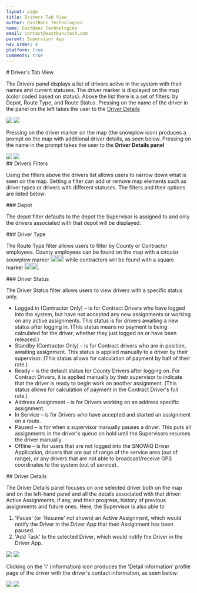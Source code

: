 ```yaml
---
layout: page
title: Drivers Tab View
author: EastBanc Technologies
name: EastBanc Technologies
email: contact@eastbanctech.com
parent: Supervisor App
nav_order: 4
platform: true
comments: true
---
```

<section id="Drivers-Tab-View" markdown="1">
# Driver's Tab View

The Drivers panel displays a list of drivers active in the system with their names and current statuses. The driver marker is displayed on the map (color coded based on status). Above the list there is a set of filters: by Depot, Route Type, and Route Status. Pressing on the name of the driver in the panel on the left takes the user to the [Driver Details](#Driver-Details)

<img src="images/supervisor/sa-drivers-tab-view/drivers-tab-android.png" class="android"/>
<img src="images/supervisor/sa-drivers-tab-view/drivers-tab-ios.png" class="ios"/>

Pressing on the driver marker on the map (the snowplow icon) produces a prompt on the map with additional driver details, as seen below. Pressing on the name in the prompt takes the user to the **Driver Details panel**

<img src="images/supervisor/sa-drivers-tab-view/drivers-tab1-android.png" class="android"/>
<img src="images/supervisor/sa-drivers-tab-view/drivers-tab1-ios.png" class="ios"/>

<section id="Drivers-Filters" markdown="1">
## Drivers Filters

Using the filters above the drivers list allows users to narrow down what is seen on the map. Setting a filter can add or remove map elements such as driver types or drivers with different statuses. The filters and their options are listed below:

<section id="Depot" markdown="1">
### Depot

The depot filter defaults to the depot the Supervisor is assigned to and only the drivers associated with that depot will be displayed. 
</section>

<section id="Driver-Type" markdown="1">
### Driver Type

The Route Type filter allows users to filter by County or Contractor employees. County employees can be found on the map with a circular snowplow marker <img src="images/supervisor/sa-drivers-tab-view/driver-logo-android.png" class="android" style="min-width:18px; width:18px; border:none;"/><img src="images/supervisor/sa-drivers-tab-view/driver-logo-ios.png" class="ios" style="min-width:18px; width:18px; border:none;"/> while contractors will be found with a square marker <img src="images/supervisor/sa-drivers-tab-view/driver-logo1-android.png" class="android" style="min-width:18px; width:18px; border:none;"/><img src="images/supervisor/sa-drivers-tab-view/driver-logo1-ios.png" class="ios" style="min-width:18px; width:18px; border:none;"/>.
</section>

<section id="Driver-Status" markdown="1">
### Driver Status

The Driver Status filter allows users to view drivers with a specific status only.

* Logged in (Contractor Only) –  is for Contract Drivers who have logged into the system, but have not accepted any new assignments or working on any active assignments. This status is for drivers awaiting a new status after logging in. (This status means no payment is being calculated for the driver, whether they just logged on or have been released.)
* Standby (Contractor Only) – is for Contract drivers who are in position, awaiting assignment. This status is applied manually to a driver by their supervisor. (This status allows for calculation of payment by half of their rate.)   
* Ready – is the default status for County Drivers after logging on. For Contract Drivers, it is applied manually by their supervisor to indicate that the driver is ready to begin work on another assignment. (This status allows for calculation of payment in the Contract Driver's full rate.)
* Address Assignment – is for Drivers working on an address specific assignment.
* In Service – is for Drivers who have accepted and started an assignment on a route.
* Paused  – is for when a supervisor manually pauses a driver. This puts all assignments in the driver's queue on hold until the Supervisors resumes the driver manually. 
* Offline  – is for users that are not logged into the SNOWiQ Driver Application, drivers that are out of range of the service area (out of range), or any drivers that are not able to broadcast/receive GPS coordinates to the system (out of service).
</section>
</section>

<section id="Driver-Details" markdown="1">
## Driver Details

The Driver Details panel focuses on one selected driver both on the map and on the left-hand panel and all the details associated with that driver: Active Assignments, if any, and their progress, history of previous assignments and future ones. Here, the Supervisor is also able to 
1. 'Pause' (or 'Resume' not shown) an Active Assignment, which would notify the Driver in the Driver App that their Assignment has been paused.  
1. 'Add Task' to the selected Driver, which would notify the Driver in the Driver App. 

<img src="images/supervisor/sa-drivers-tab-view/driver-details-android.png" class="android"/>
<img src="images/supervisor/sa-drivers-tab-view/driver-details-ios.png" class="ios"/>

Clicking on the 'i' (information) icon produces the 'Detail information' profile page of the driver with the driver's contact information, as seen below:

<img src="images/supervisor/sa-drivers-tab-view/driver-details1-android.png" class="android"/>
<img src="images/supervisor/sa-drivers-tab-view/driver-details1-ios.png" class="ios"/>
</section>
</section>